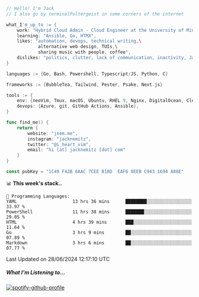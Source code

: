 ```go
// Hello! I'm Jack
// I also go by terminalPoltergeist in some corners of the internet

what_I'm_up_to := {
    work: "Hybrid Cloud Admin - Cloud Engineer at the University of Minnesota",
    learning: "Ansible, Go, HTMX",
    likes: "automation, devops, technical writing,\
            alternative web-design, TUIs,\
            sharing music with people, coffee",
    dislikes: "politics, clutter, lack of communication, inactivity, Java",
}

languages := {Go, Bash, Powershell, Typescript/JS, Python, C}

frameworks := {BubbleTea, Tailwind, Pester, Psake, Next.js}

tools := {
    env: {neoVim, Tmux, macOS, Ubuntu, RHEL 9, Nginx, DigitalOcean, Cloudflare},
    devops: {Azure, git, GitHub Actions, Ansible},
}

func find_me() {
    return {
        website: "jnem.me",
        instagram: "jacknemitz",
        twitter: "@i_heart_vim",
        email: "hi [at] jacknemitz [dot] com"
    }
}

const pubKey = "1C49 F42B 6AAC 7CEE B18D  EAF6 0EEB C943 1694 A88E"
```

<!--START_SECTION:waka-->
📊 **This week's stack..** 

```text
💬 Programming Languages: 
YAML                     13 hrs 36 mins      ████████░░░░░░░░░░░░░░░░░   33.97 % 
PowerShell               11 hrs 38 mins      ███████░░░░░░░░░░░░░░░░░░   29.05 % 
HTML                     4 hrs 39 mins       ███░░░░░░░░░░░░░░░░░░░░░░   11.64 % 
Go                       3 hrs 9 mins        ██░░░░░░░░░░░░░░░░░░░░░░░   07.89 % 
Markdown                 3 hrs 6 mins        ██░░░░░░░░░░░░░░░░░░░░░░░   07.77 % 
```


 Last Updated on 28/06/2024 12:17:10 UTC
<!--END_SECTION:waka-->

##### What I'm Listening to...

[![spotify-github-profile](https://spotify-github-profile.vercel.app/api/view?uid=jack.nemitz&cover_image=true&show_offline=true&bar_color=53b14f&bar_color_cover=false&background_color=121212FF)](https://spotify-github-profile.vercel.app/api/view?uid=jack.nemitz&redirect=true)
